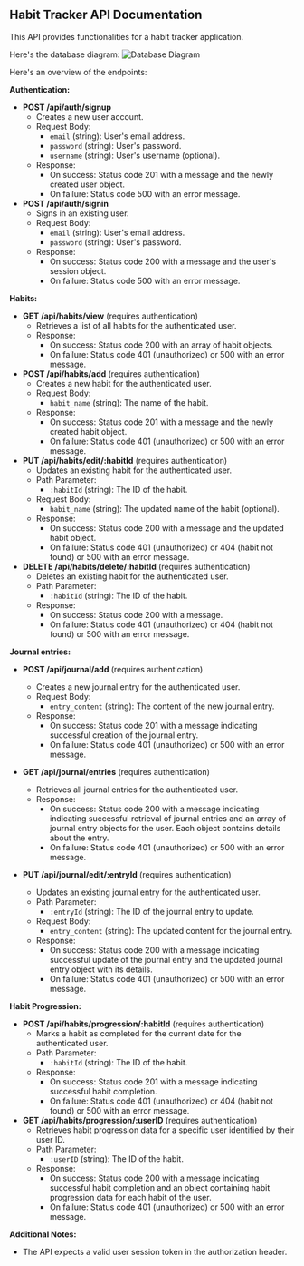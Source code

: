 ## Habit Tracker API Documentation

This API provides functionalities for a habit tracker application.

Here's the database diagram:
![Database Diagram](https://i.ibb.co/z47L8pv/Screenshot-2024-04-15-at-12-34-30-AM.png)

Here's an overview of the endpoints:

**Authentication:**

- **POST /api/auth/signup**
  - Creates a new user account.
  - Request Body:
    - `email` (string): User's email address.
    - `password` (string): User's password.
    - `username` (string): User's username (optional).
  - Response:
    - On success: Status code 201 with a message and the newly created user object.
    - On failure: Status code 500 with an error message.
- **POST /api/auth/signin**
  - Signs in an existing user.
  - Request Body:
    - `email` (string): User's email address.
    - `password` (string): User's password.
  - Response:
    - On success: Status code 200 with a message and the user's session object.
    - On failure: Status code 500 with an error message.

**Habits:**

- **GET /api/habits/view** (requires authentication)
  - Retrieves a list of all habits for the authenticated user.
  - Response:
    - On success: Status code 200 with an array of habit objects.
    - On failure: Status code 401 (unauthorized) or 500 with an error message.
- **POST /api/habits/add** (requires authentication)
  - Creates a new habit for the authenticated user.
  - Request Body:
    - `habit_name` (string): The name of the habit.
  - Response:
    - On success: Status code 201 with a message and the newly created habit object.
    - On failure: Status code 401 (unauthorized) or 500 with an error message.
- **PUT /api/habits/edit/:habitId** (requires authentication)
  - Updates an existing habit for the authenticated user.
  - Path Parameter:
    - `:habitId` (string): The ID of the habit.
  - Request Body:
    - `habit_name` (string): The updated name of the habit (optional).
  - Response:
    - On success: Status code 200 with a message and the updated habit object.
    - On failure: Status code 401 (unauthorized) or 404 (habit not found) or 500 with an error message.
- **DELETE /api/habits/delete/:habitId** (requires authentication)
  - Deletes an existing habit for the authenticated user.
  - Path Parameter:
    - `:habitId` (string): The ID of the habit.
  - Response:
    - On success: Status code 200 with a message.
    - On failure: Status code 401 (unauthorized) or 404 (habit not found) or 500 with an error message.

**Journal entries:**

- **POST /api/journal/add** (requires authentication)

  - Creates a new journal entry for the authenticated user.
  - Request Body:
    - `entry_content` (string): The content of the new journal entry.
  - Response:
    - On success: Status code 201 with a message indicating successful creation of the journal entry.
    - On failure: Status code 401 (unauthorized) or 500 with an error message.

- **GET /api/journal/entries** (requires authentication)

  - Retrieves all journal entries for the authenticated user.
  - Response:
    - On success: Status code 200 with a message indicating indicating successful retrieval of journal entries and an array of journal entry objects for the user. Each object contains details about the entry.
    - On failure: Status code 401 (unauthorized) or 500 with an error message.

- **PUT /api/journal/edit/:entryId** (requires authentication)
  - Updates an existing journal entry for the authenticated user.
  - Path Parameter:
    - `:entryId` (string): The ID of the journal entry to update.
  - Request Body:
    - `entry_content` (string): The updated content for the journal entry.
  - Response:
    - On success: Status code 200 with a message indicating successful update of the journal entry and the updated journal entry object with its details.
    - On failure: Status code 401 (unauthorized) or 500 with an error message.

**Habit Progression:**

- **POST /api/habits/progression/:habitId** (requires authentication)
  - Marks a habit as completed for the current date for the authenticated user.
  - Path Parameter:
    - `:habitId` (string): The ID of the habit.
  - Response:
    - On success: Status code 201 with a message indicating successful habit completion.
    - On failure: Status code 401 (unauthorized) or 404 (habit not found) or 500 with an error message.
- **GET /api/habits/progression/:userID** (requires authentication)
  - Retrieves habit progression data for a specific user identified by their user ID.
  - Path Parameter:
    - `:userID` (string): The ID of the habit.
  - Response:
    - On success: Status code 200 with a message indicating successful habit completion and an object containing habit progression data for each habit of the user.
    - On failure: Status code 401 (unauthorized) or 500 with an error message.

**Additional Notes:**

- The API expects a valid user session token in the authorization header.
